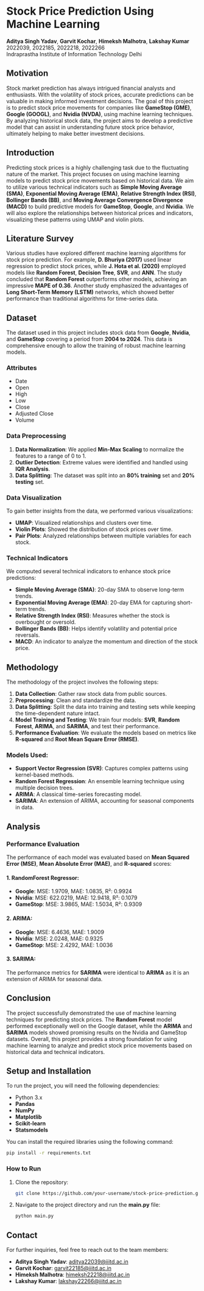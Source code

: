 # Stock Price Prediction Using Machine Learning

**Aditya Singh Yadav**, **Garvit Kochar**, **Himeksh Malhotra**, **Lakshay Kumar**  
2022039, 2022185, 2022218, 2022266  
Indraprastha Institute of Information Technology Delhi  

## Motivation

Stock market prediction has always intrigued financial analysts and enthusiasts. With the volatility of stock prices, accurate predictions can be valuable in making informed investment decisions. The goal of this project is to predict stock price movements for companies like **GameStop (GME)**, **Google (GOOGL)**, and **Nvidia (NVDA)**, using machine learning techniques. By analyzing historical stock data, the project aims to develop a predictive model that can assist in understanding future stock price behavior, ultimately helping to make better investment decisions.

## Introduction

Predicting stock prices is a highly challenging task due to the fluctuating nature of the market. This project focuses on using machine learning models to predict stock price movements based on historical data. We aim to utilize various technical indicators such as **Simple Moving Average (SMA)**, **Exponential Moving Average (EMA)**, **Relative Strength Index (RSI)**, **Bollinger Bands (BB)**, and **Moving Average Convergence Divergence (MACD)** to build predictive models for **GameStop**, **Google**, and **Nvidia**. We will also explore the relationships between historical prices and indicators, visualizing these patterns using UMAP and violin plots.

## Literature Survey

Various studies have explored different machine learning algorithms for stock price prediction. For example, **D. Bhuriya (2017)** used linear regression to predict stock prices, while **J. Hota et al. (2020)** employed models like **Random Forest**, **Decision Tree**, **SVR**, and **ANN**. The study concluded that **Random Forest** outperforms other models, achieving an impressive **MAPE of 0.36**. Another study emphasized the advantages of **Long Short-Term Memory (LSTM)** networks, which showed better performance than traditional algorithms for time-series data.

## Dataset

The dataset used in this project includes stock data from **Google**, **Nvidia**, and **GameStop** covering a period from **2004 to 2024**. This data is comprehensive enough to allow the training of robust machine learning models. 

### Attributes
- Date
- Open
- High
- Low
- Close
- Adjusted Close
- Volume

### Data Preprocessing
1. **Data Normalization**: We applied **Min-Max Scaling** to normalize the features to a range of 0 to 1.
2. **Outlier Detection**: Extreme values were identified and handled using **IQR Analysis**.
3. **Data Splitting**: The dataset was split into an **80% training** set and **20% testing** set.

### Data Visualization
To gain better insights from the data, we performed various visualizations:
- **UMAP**: Visualized relationships and clusters over time.
- **Violin Plots**: Showed the distribution of stock prices over time.
- **Pair Plots**: Analyzed relationships between multiple variables for each stock.

### Technical Indicators
We computed several technical indicators to enhance stock price predictions:
- **Simple Moving Average (SMA)**: 20-day SMA to observe long-term trends.
- **Exponential Moving Average (EMA)**: 20-day EMA for capturing short-term trends.
- **Relative Strength Index (RSI)**: Measures whether the stock is overbought or oversold.
- **Bollinger Bands (BB)**: Helps identify volatility and potential price reversals.
- **MACD**: An indicator to analyze the momentum and direction of the stock price.

## Methodology

The methodology of the project involves the following steps:
1. **Data Collection**: Gather raw stock data from public sources.
2. **Preprocessing**: Clean and standardize the data.
3. **Data Splitting**: Split the data into training and testing sets while keeping the time-dependent nature intact.
4. **Model Training and Testing**: We train four models: **SVR**, **Random Forest**, **ARIMA**, and **SARIMA**, and test their performance.
5. **Performance Evaluation**: We evaluate the models based on metrics like **R-squared** and **Root Mean Square Error (RMSE)**.

### Models Used:
- **Support Vector Regression (SVR)**: Captures complex patterns using kernel-based methods.
- **Random Forest Regression**: An ensemble learning technique using multiple decision trees.
- **ARIMA**: A classical time-series forecasting model.
- **SARIMA**: An extension of ARIMA, accounting for seasonal components in data.

## Analysis

### Performance Evaluation
The performance of each model was evaluated based on **Mean Squared Error (MSE)**, **Mean Absolute Error (MAE)**, and **R-squared** scores:

#### 1. **RandomForest Regressor**:
- **Google**: MSE: 1.9709, MAE: 1.0835, R²: 0.9924
- **Nvidia**: MSE: 622.0219, MAE: 12.9418, R²: 0.1079
- **GameStop**: MSE: 3.9865, MAE: 1.5034, R²: 0.9309

#### 2. **ARIMA**:
- **Google**: MSE: 6.4636, MAE: 1.9009
- **Nvidia**: MSE: 2.0248, MAE: 0.9325
- **GameStop**: MSE: 2.4292, MAE: 1.0036

#### 3. **SARIMA**:
The performance metrics for **SARIMA** were identical to **ARIMA** as it is an extension of ARIMA for seasonal data.

## Conclusion

The project successfully demonstrated the use of machine learning techniques for predicting stock prices. The **Random Forest** model performed exceptionally well on the Google dataset, while the **ARIMA** and **SARIMA** models showed promising results on the Nvidia and GameStop datasets. Overall, this project provides a strong foundation for using machine learning to analyze and predict stock price movements based on historical data and technical indicators.

## Setup and Installation

To run the project, you will need the following dependencies:
- Python 3.x
- **Pandas**
- **NumPy**
- **Matplotlib**
- **Scikit-learn**
- **Statsmodels**

You can install the required libraries using the following command:
```bash
pip install -r requirements.txt
```

### How to Run
1. Clone the repository:
   ```bash
   git clone https://github.com/your-username/stock-price-prediction.git
   ```
2. Navigate to the project directory and run the **main.py** file:
   ```bash
   python main.py
   ```

## Contact
For further inquiries, feel free to reach out to the team members:
- **Aditya Singh Yadav**: aditya22039@iiitd.ac.in
- **Garvit Kochar**: garvit22185@iiitd.ac.in
- **Himeksh Malhotra**: himeksh22218@iiitd.ac.in
- **Lakshay Kumar**: lakshay22266@iiitd.ac.in

